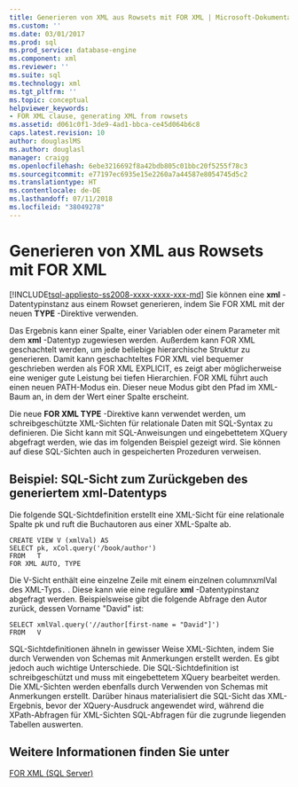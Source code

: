 ```yaml
---
title: Generieren von XML aus Rowsets mit FOR XML | Microsoft-Dokumentation
ms.custom: ''
ms.date: 03/01/2017
ms.prod: sql
ms.prod_service: database-engine
ms.component: xml
ms.reviewer: ''
ms.suite: sql
ms.technology: xml
ms.tgt_pltfrm: ''
ms.topic: conceptual
helpviewer_keywords:
- FOR XML clause, generating XML from rowsets
ms.assetid: d061c0f1-3de9-4ad1-bbca-ce45d064b6c8
caps.latest.revision: 10
author: douglaslMS
ms.author: douglasl
manager: craigg
ms.openlocfilehash: 6ebe3216692f8a42bdb805c01bbc20f5255f78c3
ms.sourcegitcommit: e77197ec6935e15e2260a7a44587e8054745d5c2
ms.translationtype: HT
ms.contentlocale: de-DE
ms.lasthandoff: 07/11/2018
ms.locfileid: "38049278"
---
```

# <a name="generate-xml-from-rowsets-with-for-xml"></a>Generieren von XML aus Rowsets mit FOR XML
[!INCLUDE[tsql-appliesto-ss2008-xxxx-xxxx-xxx-md](../../includes/tsql-appliesto-ss2008-xxxx-xxxx-xxx-md.md)]
  Sie können eine **xml** -Datentypinstanz aus einem Rowset generieren, indem Sie FOR XML mit der neuen **TYPE** -Direktive verwenden.  
  
 Das Ergebnis kann einer Spalte, einer Variablen oder einem Parameter mit dem **xml** -Datentyp zugewiesen werden. Außerdem kann FOR XML geschachtelt werden, um jede beliebige hierarchische Struktur zu generieren. Damit kann geschachteltes FOR XML viel bequemer geschrieben werden als FOR XML EXPLICIT, es zeigt aber möglicherweise eine weniger gute Leistung bei tiefen Hierarchien. FOR XML führt auch einen neuen PATH-Modus ein. Dieser neue Modus gibt den Pfad im XML-Baum an, in dem der Wert einer Spalte erscheint.  
  
 Die neue **FOR XML TYPE** -Direktive kann verwendet werden, um schreibgeschützte XML-Sichten für relationale Daten mit SQL-Syntax zu definieren. Die Sicht kann mit SQL-Anweisungen und eingebettetem XQuery abgefragt werden, wie das im folgenden Beispiel gezeigt wird. Sie können auf diese SQL-Sichten auch in gespeicherten Prozeduren verweisen.  
  
## <a name="example-sql-view-returning-generated-xml-data-type"></a>Beispiel: SQL-Sicht zum Zurückgeben des generiertem xml-Datentyps  
 Die folgende SQL-Sichtdefinition erstellt eine XML-Sicht für eine relationale Spalte pk und ruft die Buchautoren aus einer XML-Spalte ab.  
  
```  
CREATE VIEW V (xmlVal) AS  
SELECT pk, xCol.query('/book/author')  
FROM   T  
FOR XML AUTO, TYPE  
```  
  
 Die V-Sicht enthält eine einzelne Zeile mit einem einzelnen columnxmlVal des XML-Typs`.` . Diese kann wie eine reguläre **xml** -Datentypinstanz abgefragt werden. Beispielsweise gibt die folgende Abfrage den Autor zurück, dessen Vorname "David" ist:  
  
```  
SELECT xmlVal.query('//author[first-name = "David"]')  
FROM   V  
```  
  
 SQL-Sichtdefinitionen ähneln in gewisser Weise XML-Sichten, indem Sie durch Verwenden von Schemas mit Anmerkungen erstellt werden. Es gibt jedoch auch wichtige Unterschiede. Die SQL-Sichtdefinition ist schreibgeschützt und muss mit eingebettetem XQuery bearbeitet werden. Die XML-Sichten werden ebenfalls durch Verwenden von Schemas mit Anmerkungen erstellt. Darüber hinaus materialisiert die SQL-Sicht das XML-Ergebnis, bevor der XQuery-Ausdruck angewendet wird, während die XPath-Abfragen für XML-Sichten SQL-Abfragen für die zugrunde liegenden Tabellen auswerten.  
  
## <a name="see-also"></a>Weitere Informationen finden Sie unter  
 [FOR XML &#40;SQL Server&#41;](../../relational-databases/xml/for-xml-sql-server.md)  
  
  
